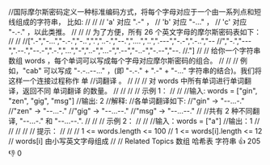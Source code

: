 //国际摩尔斯密码定义一种标准编码方式，将每个字母对应于一个由一系列点和短线组成的字符串， 比如: 
//
// 
// 'a' 对应 ".-" ， 
// 'b' 对应 "-..." ， 
// 'c' 对应 "-.-." ，以此类推。 
// 
//
// 为了方便，所有 26 个英文字母的摩尔斯密码表如下： 
//
// 
//[".-","-...","-.-.","-..",".","..-.","--.","....","..",".---","-.-",".-..","--
//","-.","---",".--.","--.-",".-.","...","-","..-","...-",".--","-..-","-.--","--.
//."] 
//
// 给你一个字符串数组 words ，每个单词可以写成每个字母对应摩尔斯密码的组合。 
//
// 
// 例如，"cab" 可以写成 "-.-..--..." ，(即 "-.-." + ".-" + "-..." 字符串的结合)。我们将这样一个连接过程称作 单
//词翻译 。 
// 
//
// 对 words 中所有单词进行单词翻译，返回不同 单词翻译 的数量。 
//
// 
//
// 示例 1： 
//
// 
//输入: words = ["gin", "zen", "gig", "msg"]
//输出: 2
//解释: 
//各单词翻译如下:
//"gin" -> "--...-."
//"zen" -> "--...-."
//"gig" -> "--...--."
//"msg" -> "--...--."
//
//共有 2 种不同翻译, "--...-." 和 "--...--.".
// 
//
// 示例 2： 
//
// 
//输入：words = ["a"]
//输出：1
// 
//
// 
//
// 提示： 
//
// 
// 1 <= words.length <= 100 
// 1 <= words[i].length <= 12 
// words[i] 由小写英文字母组成 
// 
// Related Topics 数组 哈希表 字符串 👍 205 👎 0
